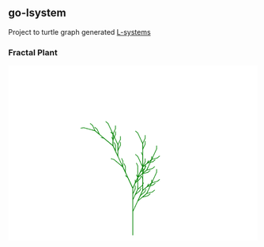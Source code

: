 ## go-lsystem
Project to turtle graph generated [L-systems](https://en.wikipedia.org/wiki/L-system)

### Fractal Plant
![Fractal Plant](images/fractalplant.png?raw=true)